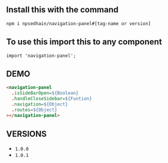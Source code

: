 ## Install this with the command 

```npm i npsedhain/navigation-panel#[tag-name or version]```

## To use this import this to any component

```import 'navigation-panel';```

## DEMO 

```html
<navigation-panel
  .isSideBarOpen=${Boolean}
  .handleCloseSidebar=${Funtion}
  .navigation=${Object}
  .routes=${Object}
></navigation-panel>
```

## VERSIONS 
- ```1.0.0```
- ```1.0.1```

